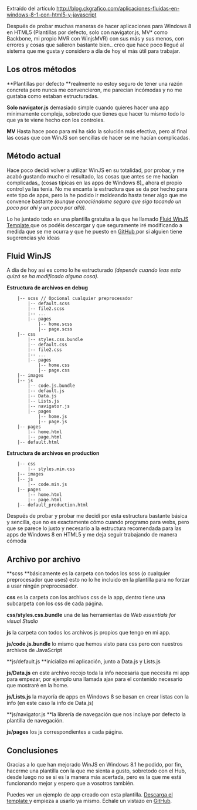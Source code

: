 Extraído del artículo http://blog.ckgrafico.com/aplicaciones-fluidas-en-windows-8-1-con-html5-y-javascript

Después de probar muchas maneras de hacer aplicaciones para Windows 8 en HTML5 (Plantillas por defecto, solo con navigator.js, MV* como Backbone, mi propio MVR con WinjsMVR) con sus más y sus menos, con errores y cosas que salieron bastante bien.. creo que hace poco llegué al sistema que me gusta y considero a día de hoy el más útil para trabajar.

## Los otros métodos

**Plantillas por defecto **realmente no estoy seguro de tener una razón concreta pero nunca me convencieron, me parecían incómodas y no me gustaba como estaban estructuradas.

**Solo navigator.js** demasiado simple cuando quieres hacer una app mínimamente compleja, sobretodo que tienes que hacer tu mismo todo lo que ya te viene hecho con los controles.

**MV** Hasta hace poco para mi ha sido la solución más efectiva, pero al final las cosas que con WinJS son sencillas de hacer se me hacían complicadas.

## Método actual

Hace poco decidí volver a utilizar WinJS en su totalidad, por probar, y me acabó gustando mucho el resultado, las cosas que antes se me hacían complicadas_ (cosas típicas en las apps de Windows 8)_ ahora el propio control ya las tenía. No me encanta la estructura que se da por hecho para este tipo de apps, pero la he podido ir moldeando hasta tener algo que me convence bastante _(aunque conociéndome seguro que sigo tocando un poco por ahí y un poco por allá)._

Lo he juntado todo en una plantilla gratuita a la que he llamado [Fluid WinJS Template ](http://visualstudiogallery.msdn.microsoft.com/88008001-cb17-4245-9486-2d210546c94e "fluis winjs") que os podéis descargar y que seguramente iré modificando a medida que se me ocurra y que he puesto en [GitHub ](https://github.com/CKGrafico/WinJS-Fluid-Template "github winjs fluid")por si alguien tiene sugerencias y/o ideas

## Fluid WinJS

A día de hoy así es como lo he estructurado _(depende cuando leas esto quizá se ha modificado alguna cosa)._

**Estructura de archivos en debug**
```
    |-- scss // Opcional cualquier preprocesador
        |-- default.scss
        |-- file2.scss
        |-- ...
        |-- pages
            |-- home.scss
            |-- page.scss
    |-- css
        |-- styles.css.bundle
        |-- default.css
        |-- file2.css
        |-- ...
        |-- pages
            |-- home.css
            |-- page.css
    |-- images
    |-- js
        |-- code.js.bundle
        |-- default.js
        |-- Data.js
        |-- Lists.js
        |-- navigator.js
        |-- pages
            |-- home.js
            |-- page.js
    |-- pages
        |-- home.html
        |-- page.html
    |-- default.html
```
**Estructura de archivos en production**
```
    |-- css
        |-- styles.min.css
    |-- images
    |-- js
        |-- code.min.js
    |-- pages
        |-- home.html
        |-- page.html
    |-- default_production.html
```
Después de probar y probar me decidí por esta estructura bastante básica y sencilla, que no es exactamente cómo cuando programo para webs, pero que se parece lo justo y necesario a la estructura recomendada para las apps de Windows 8 en HTML5 y me deja seguir trabajando de manera cómoda

## Archivo por archivo

**scss **básicamente es la carpeta con todos los scss (o cualquier preprocesador que uses) esto no lo he incluido en la plantilla para no forzar a usar ningún preprocesador.

**css** es la carpeta con los archivos css de la app, dentro tiene una subcarpeta con los css de cada página.

**css/styles.css.bundle** una de las herramientas de _Web essentials for visual Studio_

**js** la carpeta con todos los archivos js propios que tengo en mi app.

**js/code.js.bundle** lo mismo que hemos visto para css pero con nuestros archivos de JavaScript

**js/default.js **inicializo mi aplicación, junto a Data.js y Lists.js

**js/Data.js** en este archivo recojo toda la info necesaria que necesita mi app para empezar, por ejemplo una llamada ajax para el contenido necesario que mostraré en la home.

**js/Lists.js** la mayoría de apps en Windows 8 se basan en crear listas con la info (en este caso la info de Data.js)

**js/navigator.js **la librería de navegación que nos incluye por defecto la plantilla de navegación.

**js/pages** los js correspondientes a cada página.

## Conclusiones

Gracias a lo que han mejorado WinJS en Windows 8.1 he podido, por fin, hacerme una plantilla con la que me sienta a gusto, sobretodo con el Hub, desde luego no se si es la manera más acertada, pero es la que me está funcionando mejor y espero que a vosotros también.

Puedes ver un ejemplo de app creado con esta plantilla.
[Descarga el template ](http://visualstudiogallery.msdn.microsoft.com/88008001-cb17-4245-9486-2d210546c94e "winjs fluid download")y empieza a usarlo ya mismo.
Échale un vistazo en [GitHub](https://github.com/CKGrafico/WinJS-Fluid-Template "github winjs template").